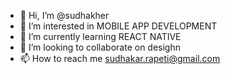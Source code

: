 - 👋 Hi, I’m @sudhakher
- 👀 I’m interested in MOBILE APP DEVELOPMENT
- 🌱 I’m currently learning REACT NATIVE
- 💞️ I’m looking to collaborate on desighn
- 📫 How to reach me sudhakar.rapeti@gmail.com
<!---
sudhakher/sudhakher is a ✨ special ✨ repository because its `README.md` (this file) appears on your GitHub profile.
You can click the Preview link to take a look at your changes.
--->
